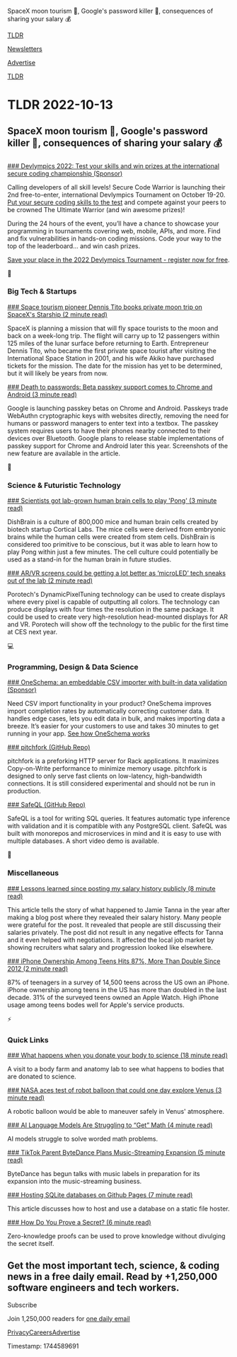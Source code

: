 SpaceX moon tourism 🚀, Google's password killer 🔑, consequences of sharing your salary 💰

[TLDR](/)

[Newsletters](/newsletters)

[Advertise](https://advertise.tldr.tech/)

[TLDR](/)

# TLDR 2022-10-13

## SpaceX moon tourism 🚀, Google's password killer 🔑, consequences of sharing your salary 💰

### 

[### Devlympics 2022: Test your skills and win prizes at the international secure coding championship (Sponsor)](https://discover.securecodewarrior.com/devlympics-register.html?utm_source=tldr&amp;utm_medium=cpc&amp;utm_campaign=2022-08-q4-devlympics)

Calling developers of all skill levels! Secure Code Warrior is launching their 2nd free-to-enter, international Devlympics Tournament on October 19-20. [Put your secure coding skills to the test](https://discover.securecodewarrior.com/devlympics-register.html?utm_source=tldr&utm_medium=cpc&utm_campaign=2022-08-q4-devlympics) and compete against your peers to be crowned The Ultimate Warrior (and win awesome prizes)!

During the 24 hours of the event, you’ll have a chance to showcase your programming in tournaments covering web, mobile, APIs, and more. Find and fix vulnerabilities in hands-on coding missions. Code your way to the top of the leaderboard… and win cash prizes.

[Save your place in the 2022 Devlympics Tournament - register now for free](https://discover.securecodewarrior.com/devlympics-register.html?utm_source=tldr&utm_medium=cpc&utm_campaign=2022-08-q4-devlympics).

📱

### Big Tech & Startups

[### Space tourism pioneer Dennis Tito books private moon trip on SpaceX's Starship (2 minute read)](https://www.cnbc.com/2022/10/12/spacex-starship-seats-space-tourism-pioneer-dennis-tito-books-private-moon-trip.html?utm_source=tldrnewsletter)

SpaceX is planning a mission that will fly space tourists to the moon and back on a week-long trip. The flight will carry up to 12 passengers within 125 miles of the lunar surface before returning to Earth. Entrepreneur Dennis Tito, who became the first private space tourist after visiting the International Space Station in 2001, and his wife Akiko have purchased tickets for the mission. The date for the mission has yet to be determined, but it will likely be years from now.

[### Death to passwords: Beta passkey support comes to Chrome and Android (3 minute read)](https://arstechnica.com/gadgets/2022/10/google-rolls-out-beta-passkey-support-for-chrome-and-android/?utm_source=tldrnewsletter)

Google is launching passkey betas on Chrome and Android. Passkeys trade WebAuthn cryptographic keys with websites directly, removing the need for humans or password managers to enter text into a textbox. The passkey system requires users to have their phones nearby connected to their devices over Bluetooth. Google plans to release stable implementations of passkey support for Chrome and Android later this year. Screenshots of the new feature are available in the article.

🚀

### Science & Futuristic Technology

[### Scientists got lab-grown human brain cells to play 'Pong' (3 minute read)](https://www.engadget.com/brain-cells-pong-rats-182835843.html?src=rss?utm_source=tldrnewsletter)

DishBrain is a culture of 800,000 mice and human brain cells created by biotech startup Cortical Labs. The mice cells were derived from embryonic brains while the human cells were created from stem cells. DishBrain is considered too primitive to be conscious, but it was able to learn how to play Pong within just a few minutes. The cell culture could potentially be used as a stand-in for the human brain in future studies.

[### AR/VR screens could be getting a lot better as ‘microLED’ tech sneaks out of the lab (2 minute read)](https://techcrunch.com/2022/10/12/porotech-microled/?utm_source=tldrnewsletter)

Porotech's DynamicPixelTuning technology can be used to create displays where every pixel is capable of outputting all colors. The technology can produce displays with four times the resolution in the same package. It could be used to create very high-resolution head-mounted displays for AR and VR. Porotech will show off the technology to the public for the first time at CES next year.

💻

### Programming, Design & Data Science

[### OneSchema: an embeddable CSV importer with built-in data validation (Sponsor)](https://www.oneschema.co/?utm_source=tldr&amp;utm_campaign=20221013)

Need CSV import functionality in your product? OneSchema improves import completion rates by automatically correcting customer data. It handles edge cases, lets you edit data in bulk, and makes importing data a breeze. It’s easier for your customers to use and takes 30 minutes to get running in your app. [See how OneSchema works](https://www.oneschema.co/?utm_source=tldr&utm_campaign=20221013)

[### pitchfork (GitHub Repo)](https://github.com/Shopify/pitchfork?utm_source=tldrnewsletter)

pitchfork is a preforking HTTP server for Rack applications. It maximizes Copy-on-Write performance to minimize memory usage. pitchfork is designed to only serve fast clients on low-latency, high-bandwidth connections. It is still considered experimental and should not be run in production.

[### SafeQL (GitHub Repo)](https://github.com/ts-safeql/safeql?utm_source=tldrnewsletter)

SafeQL is a tool for writing SQL queries. It features automatic type inference with validation and it is compatible with any PostgreSQL client. SafeQL was built with monorepos and microservices in mind and it is easy to use with multiple databases. A short video demo is available.

🎁

### Miscellaneous

[### Lessons learned since posting my salary history publicly (8 minute read)](https://www.jvt.me/posts/2022/09/21/year-later-salary-history/?utm_source=tldrnewsletter)

This article tells the story of what happened to Jamie Tanna in the year after making a blog post where they revealed their salary history. Many people were grateful for the post. It revealed that people are still discussing their salaries privately. The post did not result in any negative effects for Tanna and it even helped with negotiations. It affected the local job market by showing recruiters what salary and progression looked like elsewhere.

[### iPhone Ownership Among Teens Hits 87%, More Than Double Since 2012 (2 minute read)](https://www.macrumors.com/2022/10/11/teen-survey-iphone-ownership/?utm_source=tldrnewsletter)

87% of teenagers in a survey of 14,500 teens across the US own an iPhone. iPhone ownership among teens in the US has more than doubled in the last decade. 31% of the surveyed teens owned an Apple Watch. High iPhone usage among teens bodes well for Apple's service products.

⚡

### Quick Links

[### What happens when you donate your body to science (18 minute read)](https://archive.ph/VDJx1?utm_source=tldrnewsletter)

A visit to a body farm and anatomy lab to see what happens to bodies that are donated to science.

[### NASA aces test of robot balloon that could one day explore Venus (3 minute read)](https://www.digitaltrends.com/space/nasa-aces-robot-balloon-test-ahead-of-possible-venus-mission/?utm_source=tldrnewsletter)

A robotic balloon would be able to maneuver safely in Venus' atmosphere.

[### AI Language Models Are Struggling to “Get” Math (4 minute read)](https://spectrum.ieee.org/large-language-models-math?utm_source=tldrnewsletter)

AI models struggle to solve worded math problems.

[### TikTok Parent ByteDance Plans Music-Streaming Expansion (5 minute read)](https://archive.ph/iOMPJ?utm_source=tldrnewsletter)

ByteDance has begun talks with music labels in preparation for its expansion into the music-streaming business.

[### Hosting SQLite databases on Github Pages (7 minute read)](https://phiresky.github.io/blog/2021/hosting-sqlite-databases-on-github-pages/?utm_source=tldrnewsletter)

This article discusses how to host and use a database on a static file hoster.

[### How Do You Prove a Secret? (6 minute read)](https://www.quantamagazine.org/how-to-prove-you-know-a-secret-without-giving-it-away-20221011/?utm_source=tldrnewsletter)

Zero-knowledge proofs can be used to prove knowledge without divulging the secret itself.

## Get the most important tech, science, & coding news in a free daily email. Read by +1,250,000 software engineers and tech workers.

Subscribe

Join 1,250,000 readers for [one daily email](/api/latest/tech)

[Privacy](/privacy)[Careers](https://jobs.ashbyhq.com/tldr.tech)[Advertise](/tech/advertise)

Timestamp: 1744589691